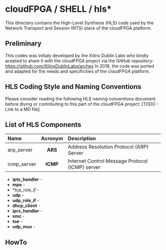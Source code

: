 #  cloudFPGA / SHELL / hls*

This directory contains the High-Level Synthesis (HLS) code used by the Network Transport and Session (NTS) stack of the cloudFPGA platform. 

## Preliminary
This codes was initialy developed by the Xilinx Dublin Labs who kindly acepted to share it with the cloudFPGA project via the GitHub repository: https://github.com/XilinxDublinLabs/arches
In 2018, the code was ported and adapted for the needs and specificities of the cloudFPGA platform.


## HLS Coding Style and Naming Conventions
Please consider reading the following HLS naming conventions document before diving or contributing to this part of the cloudFPGA project: [TODO - Link to a MD file] 


## List of HLS Components

| Name         |  Acronym  | Description                                                       |
|:------------ |:---------:|:------------------------------------------------------------------|
| arp_server   | **ARS**   | Address Resolution Protocol (ARP) Server                          |
| icmp_server  | **ICMP**  | Internet Control Message Protocol (ICMP) server                   |



- **iptx_handler** - 
- **mpe** - 
- **tcp_role_if* - 
- **udp** - 
- **udp_role_if** - 
- **dhcp_client** - 
- **iprx_handler** - 
- **smc** - 
- **toe** -
- **udp_mux** - 

## HowTo 





